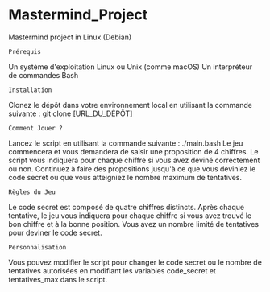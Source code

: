 # Mastermind_Project
Mastermind project in Linux (Debian)

    Prérequis
Un système d'exploitation Linux ou Unix (comme macOS)
Un interpréteur de commandes Bash

    Installation
Clonez le dépôt dans votre environnement local en utilisant la commande suivante :
git clone [URL_DU_DÉPÔT]

    Comment Jouer ?
Lancez le script en utilisant la commande suivante :
./main.bash
Le jeu commencera et vous demandera de saisir une proposition de 4 chiffres.
Le script vous indiquera pour chaque chiffre si vous avez deviné correctement ou non.
Continuez à faire des propositions jusqu'à ce que vous deviniez le code secret ou que vous atteigniez le nombre maximum de tentatives.

    Règles du Jeu
Le code secret est composé de quatre chiffres distincts.
Après chaque tentative, le jeu vous indiquera pour chaque chiffre si vous avez trouvé le bon chiffre et à la bonne position.
Vous avez un nombre limité de tentatives pour deviner le code secret.

    Personnalisation
Vous pouvez modifier le script pour changer le code secret ou le nombre de tentatives autorisées en modifiant les variables code_secret et tentatives_max dans le script.
